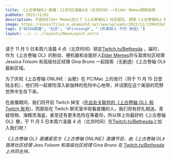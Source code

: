 ```yaml
---
title: 《上古卷轴OL》直播：11月5日凌晨4点（北京时间）——Elder Memes探索伽林
pubDate: 2022/11/02
description: 不屈的Elder Memes加入了《上古卷轴OL》社区团队，探索《上古卷轴OL》的最新DLC。
image: https://esosslfiles-a.akamaihd.net/ape/uploads/2022/11/1399d1bdf55e45278aa8107d01cdf8c5.jpg
tags: ["《ESO》直播", "社区", "《Firesong》", "《布莱顿人 不朽 神话》"]
layout: ../../../layouts/NewsLayout.astro
---
```


请于 11 月 5 日本周六凌晨 4 点（北京时间）锁定[Twitch.tv/Bethesda](https://www.twitch.tv/Bethesda)
，届时，作为《上古卷轴 OL》的粉丝、梗机器和全能好人[Elder Memes](https://twitter.com/TheElderMemes)将与首席社区经理
Jessica Folsom 和高级社区经理 Gina Bruno 一起探索（无剧透）《上古卷轴 OL》最新区域。

为了庆祝《上古卷轴 ONLINE：焱歌》在 PC/Mac 上的发行（将于 11 月 15
日登陆主机），他们将一起冒险深入新伽林的危险中心地带，并试图在这个美丽的荒野世界中生存下来。

在直播期间，我们将开启 Twitch
掉宝（[在此处关联你的《上古卷轴 OL》和 Twitch 账号](https://help-zh-cn.elderscrollsonline.com/app/answers/detail/a_id/56542))，而那些在
Twitch
聊天室中观看直播的人，我们将有好礼相送。青蛙怪物、海精灵海盗，甚至还有更多危险在等着你，所以带上你最好的《上古卷轴
OL》梗，于 11 月 5 日本周六凌晨 4 点（北京时间）在[Twitch.tv/Bethesda](https://www.twitch.tv/Bethesda)上加入我们吧！

_《上古卷轴 OL》直播是官方《上古卷轴 ONLINE》直播节目，由《上古卷轴 OL》首席社区经理 Jess Folsom 和高级社区经理 Gina
Bruno 在_ [_Twitch.tv/Bethesda_](https://www.twitch.tv/bethesda) _上共同主持。_
